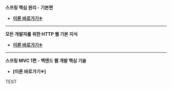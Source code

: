 **스프링 핵심 원리 - 기본편**
- **[이론 바로가기✈](https://github.com/song960530/Spring-Study/tree/main/%EC%8A%A4%ED%94%84%EB%A7%81%20%ED%95%B5%EC%8B%AC%20%EC%9B%90%EB%A6%AC%20-%20%EA%B8%B0%EB%B3%B8%ED%8E%B8)**

------------------------------------------------------------------------------------

**모든 개발자를 위한 HTTP 웹 기본 지식**  
- **[이론 바로가기✈](https://github.com/song960530/Spring-Study/tree/main/%EB%AA%A8%EB%93%A0%20%EA%B0%9C%EB%B0%9C%EC%9E%90%EB%A5%BC%20%EC%9C%84%ED%95%9C%20HTTP%20%EC%9B%B9%20%EA%B8%B0%EB%B3%B8%20%EC%A7%80%EC%8B%9D)**


------------------------------------------------------------------------------------
**스프링 MVC 1편 - 백엔드 웹 개발 핵심 기술**  
- **[이론 바로가기✈]**

TEST